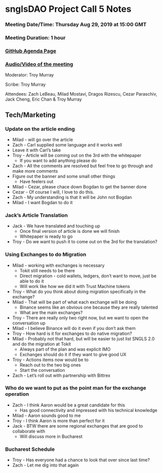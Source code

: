 # snglsDAO Project Call 5 Notes

### Meeting Date/Time: Thursday Aug 29, 2019 at 15:00 GMT
### Meeting Duration: 1 hour
### [GitHub Agenda Page](https://github.com/SingularDTV/snglsdao-pm/issues/6)
### [Audio/Video of the meeting](https://x.breaker.io/?type=series&id=a2f603dc22a1be4fa8d4ef9ce455360bf3ab8ce772526e35fef79175fa1dfadf&season=1ce1e2eede2395de6351df4d9e6db8069a198e127a178d3ea684e4eafc2f4a4c&episode=404c9bc56374c0b89760fa7b664ea0d398876a74b11362e4f2d812a941c30c08)

Moderator: Troy Murray

Scribe: Troy Murray

Attendees: Zach LeBeau, Milad Mostavi, Dragos Rizescu, Cezar Paraschiv, Jack Cheng, Eric Chan & Troy Murray

## Tech/Marketing

### Update on the article ending
- Milad - will go over the article
- Zach - Carl supplied some language and it works well
- Leave it with Carl’s take
- Troy - Article will be coming out on the 3rd with the whitepaper
   - If you want to add anything please do
- Zach - All the comments are resolved but feel free to go through and make more comments
- Figure out the banner and some small other things
    - Have feelers out
- Milad - Cezar, please chace down Bogdan to get the banner done
- Cezar - Of course I will, I love to do this.
- Zach - My understanding is that it will be John not Bogdan
- Milad - I want Bogdan to do it

### Jack’s Article Translation
- Jack - We have translated and touching up
    - Once final version of article is done we will finish
    - Whitepaper is ready to go
- Troy - Do we want to push it to come out on the 3rd for the translation?

### Using Exchanges to do Migration
- Milad - working with exchanges is necessary
    - Tokit still needs to be there
    - Direct migration - cold wallets, ledgers, don’t want to move, just be able to do it
    - Will work like how we did it with Trust Machine tokens
- Troy - What do you think about doing migration specifically in the exchange?
- Milad - That will be part of what each exchange will be doing
    - Binance seems like an obvious one because they are really talented
    - What are the main exchanges?
- Troy - There are really only two right now, but we want to open the conversation up
- Milad - I believe Binance will do it even if you don’t ask them
- Troy - How hard is it for exchanges to do native migration?
- Milad - Probably not that hard, but will be easier to just list SNGLS 2.0 and do the migration at Tokit
    - Always part of the plan and was explicit IMO
    - Exchanges should do it if they want to give good UX
- Troy - Actions items now would be to 
    - Reach out to the two big ones
    - Start the conversation
- Zach - Let’s roll out with partnership with Bittrex

### Who do we want to put as the point man for the exchange operation
- Zach - I think Aaron would be a great candidate for this
    - Has good connectivity and impressed with his technical knowledge
- Milad - Aaron sounds good to me
- Troy - I think Aaron is more than perfect for it
- Jack - BTW there are some regional exchanges that are good to collaborate with
    - Will discuss more in Bucharest

### Bucharest Schedule
- Troy - Has everyone had a chance to look that over since last time?
- Zach - Let me dig into that again
